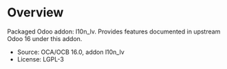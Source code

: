 # Overview

Packaged Odoo addon: l10n_lv. Provides features documented in upstream Odoo 16 under this addon.

- Source: OCA/OCB 16.0, addon l10n_lv
- License: LGPL-3
